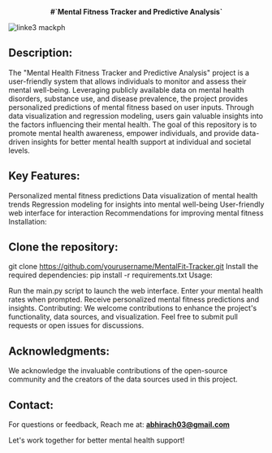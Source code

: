 <p align="center"> 
  <b> #`Mental Fitness Tracker and Predictive Analysis` </b>
</p>

![linke3 mackph](https://i0.wp.com/fitpedia.com/wp-content/uploads/2017/03/brain-mental-fitness-dpc.jpg)

## <b>Description:</b>

The "Mental Health Fitness Tracker and Predictive Analysis" project is a user-friendly system that allows individuals to monitor and assess their mental well-being. Leveraging publicly available data on mental health disorders, substance use, and disease prevalence, the project provides personalized predictions of mental fitness based on user inputs. Through data visualization and regression modeling, users gain valuable insights into the factors influencing their mental health. The goal of this repository is to promote mental health awareness, empower individuals, and provide data-driven insights for better mental health support at individual and societal levels.

## <b>Key Features:</b>

Personalized mental fitness predictions
Data visualization of mental health trends
Regression modeling for insights into mental well-being
User-friendly web interface for interaction
Recommendations for improving mental fitness
Installation:

## <b>Clone the repository:</b>
git clone https://github.com/yourusername/MentalFit-Tracker.git
Install the required dependencies: pip install -r requirements.txt
Usage:

Run the main.py script to launch the web interface.
Enter your mental health rates when prompted.
Receive personalized mental fitness predictions and insights.
Contributing:
We welcome contributions to enhance the project's functionality, data sources, and visualization. Feel free to submit pull requests or open issues for discussions.

## <b>Acknowledgments:</b>
We acknowledge the invaluable contributions of the open-source community and the creators of the data sources used in this project.

## <b>Contact:</b>
For questions or feedback, Reach me at: **abhirach03@gmail.com**

Let's work together for better mental health support!
